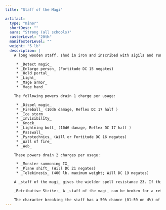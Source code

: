 ```yaml
---
title: "Staff of the Magi"

artifact:
  type: "minor"
  shortDesc: ""
  aura: "Strong (all schools)"
  casterLevel: "20th"
  manifesterLevel: ""
  weight: "5 lb"
  description: |
    A long wooden staff, shod in iron and inscribed with sigils and runes of all types, this potent artifact contains many spell powers and other functions. Some of its powers use charges, while others don't. The following powers do not use charges:

     * _Detect magic_
     * _Enlarge person_ (Fortitude DC 15 negates)
     * _Hold portal_
     * _Light_
     * _Mage armor_
     * _Mage hand_

    The following powers drain 1 charge per usage:

     * _Dispel magic_
     * _Fireball_ (10d6 damage, Reflex DC 17 half )
     * _Ice storm_
     * _Invisibility_
     * _Knock_
     * _Lightning bolt_ (10d6 damage, Reflex DC 17 half )
     * _Passwall_
     * _Pyrotechnics_ (Will or Fortitude DC 16 negates)
     * _Wall of fire_
     * _Web_

    These powers drain 2 charges per usage:

     * _Monster summoning IX_
     * _Plane shift_ (Will DC 21 negates)
     * _Telekinesis_ (400 lb. maximum weight; Will DC 19 negates)

    A _staff of the magi_ gives the wielder spell resistance 23. If this is willingly lowered, however, the staff can also be used to absorb arcane spell energy directed at its wielder, as a _rod of absorption_ does. Unlike the rod, this staff converts spell levels into charges rather than retaining them as spell energy usable by a spellcaster. If the staff absorbs enough spell levels to exceed its limit of 50 charges, it explodes as if a retributive strike had been performed (see below). The wielder has no idea how many spell levels are cast at her, for the staff does not communicate this knowledge as a _rod of absorption_ does. (Thus, absorbing spells can be risky.)

    _Retributive Strike:_ A _staff of the magi_ can be broken for a retributive strike. Such an act must be purposeful and declared by the wielder. All charges in the staff are released in a 30-foot spread. All within 10 feet of the broken staff take hit points of damage equal to 8 times the number of charges in the staff, those between 11 feet and 20 feet away take points equal to 6 times the number of charges, and those 21 feet to 30 feet distant take 4 times the number of charges. A DC 17 Reflex save reduces damage by half.

    The character breaking the staff has a 50% chance (01–50 on d%) of traveling to another plane of existence, but if she does not (51–100), the explosive release of spell energy destroys her. Only specific items, including the _staff of the magi_ and the _staff of power_ are capable of a retributive strike.
---
```

